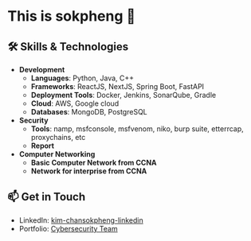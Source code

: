 # This is sokpheng 👋

## 🛠 Skills & Technologies

- **Development**
  - **Languages**: Python, Java, C++
  - **Frameworks**: ReactJS, NextJS, Spring Boot, FastAPI
  - **Deployment Tools**: Docker, Jenkins, SonarQube, Gradle
  - **Cloud**: AWS, Google cloud
  - **Databases**: MongoDB, PostgreSQL
- **Security**
  - **Tools**: namp, msfconsole, msfvenom, niko, burp suite, etterrcap, proxychains, etc
  - **Report**
- **Computer Networking**
  - **Basic Computer Network from CCNA**
  - **Network for interprise from CCNA**


## 📫 Get in Touch
- LinkedIn: [kim-chansokpheng-linkedin](https://www.linkedin.com/in/kim-chansokpheng-6b6513267/)
- Portfolio: [Cybersecurity Team](https://cyber-stad.vercel.app/)
